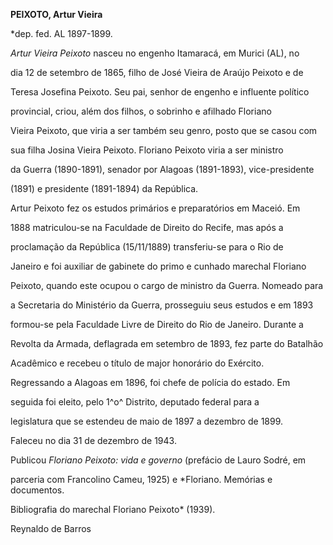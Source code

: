 **PEIXOTO, Artur Vieira**



\*dep. fed. AL 1897-1899.



*Artur Vieira Peixoto* nasceu no engenho Itamaracá, em Murici (AL), no

dia 12 de setembro de 1865, filho de José Vieira de Araújo Peixoto e de

Teresa Josefina Peixoto. Seu pai, senhor de engenho e influente político

provincial, criou, além dos filhos, o sobrinho e afilhado Floriano

Vieira Peixoto, que viria a ser também seu genro, posto que se casou com

sua filha Josina Vieira Peixoto. Floriano Peixoto viria a ser ministro

da Guerra (1890-1891), senador por Alagoas (1891-1893), vice-presidente

(1891) e presidente (1891-1894) da República.



Artur Peixoto fez os estudos primários e preparatórios em Maceió. Em

1888 matriculou-se na Faculdade de Direito do Recife, mas após a

proclamação da República (15/11/1889) transferiu-se para o Rio de

Janeiro e foi auxiliar de gabinete do primo e cunhado marechal Floriano

Peixoto, quando este ocupou o cargo de ministro da Guerra. Nomeado para

a Secretaria do Ministério da Guerra, prosseguiu seus estudos e em 1893

formou-se pela Faculdade Livre de Direito do Rio de Janeiro. Durante a

Revolta da Armada, deflagrada em setembro de 1893, fez parte do Batalhão

Acadêmico e recebeu o título de major honorário do Exército.



Regressando a Alagoas em 1896, foi chefe de polícia do estado. Em

seguida foi eleito, pelo 1^o^ Distrito, deputado federal para a

legislatura que se estendeu de maio de 1897 a dezembro de 1899.



Faleceu no dia 31 de dezembro de 1943.



Publicou *Floriano Peixoto: vida e governo* (prefácio de Lauro Sodré, em

parceria com Francolino Cameu, 1925) e *Floriano. Memórias e documentos.

Bibliografia do marechal Floriano Peixoto* (1939).



Reynaldo de Barros



